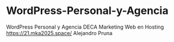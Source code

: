 # WordPress-Personal-y-Agencia
WordPress Personal y Agencia DECA Marketing
Web en Hosting
https://21.mka2025.space/
Alejandro Pruna
